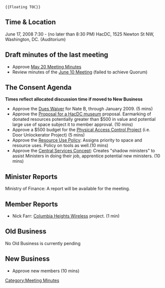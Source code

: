 ```{=mediawiki}
{{Floating TOC}}
```
## Time & Location

June 17, 2008 7:30 - (no later than 8:30 PM) HacDC, 1525 Newton St NW,
Washington, DC. (Auditorium)

## Draft minutes of the last meeting

-   Approve [ May 20 Meeting
    Minutes](Regular_Member_Meeting_Minutes_2008_05_20)
-   Review minutes of the [ June 10
    Meeting](Regular_Member_Meeting_Minutes_2008_06_10)
    (failed to achieve Quorum)

## The Consent Agenda

**Times reflect allocated discussion time if moved to New Business**

-   Approve the [Dues Waiver](Nate_B_Dues_Waiver) for Nate B,
    through January 2009. (5 mins)
-   Approve the [Proposal for a HacDC museum](HacDC_Museum)
    proposal. Earmarking of donated resources potentially greater than
    \$500 in value and potential large use of space subject it to member
    approval. (10 mins)
-   Approve a \$500 budget for the [ Physical Access Control
    Project](Physical_Access_Control_Project) (i.e. Door
    Unlockerator Project) (5 mins)
-   Approve the [ Resource Use Policy](Resource_Use_Policy):
    Assigns priority to space and resource uses. Policy on tools as
    well.(10 mins)
-   Approve the [ Central Services
    Concept](Central_Services): Creates "shadow ministers" to
    assist Ministers in doing their job, apprentice potential new
    ministers. (10 mins)

## Minister Reports

Ministry of Finance: A report will be available for the meeting.

## Member Reports

-   Nick Farr: [ Columbia Heights
    Wireless](Columbia_Heights_Wireless) project. (1 min)

## Old Business

No Old Business is currently pending

## New Business

-   Approve new members (10 mins)

[Category:Meeting Minutes](Category:Meeting_Minutes)
